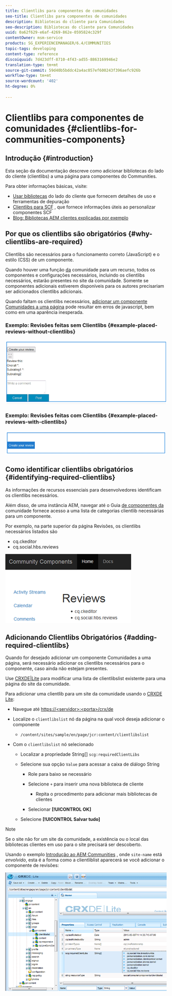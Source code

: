 ```yaml
---
title: Clientlibs para componentes de comunidades
seo-title: Clientlibs para componentes de comunidades
description: Bibliotecas do cliente para Comunidades
seo-description: Bibliotecas do cliente para Comunidades
uuid: 0a62f629-e6af-4269-862e-0595824c329f
contentOwner: msm-service
products: SG_EXPERIENCEMANAGER/6.4/COMMUNITIES
topic-tags: developing
content-type: reference
discoiquuid: 7d423dff-8710-4f43-ad55-8863169946e2
translation-type: tm+mt
source-git-commit: 59d40b5bddc42a4ac057ef600243f396aefc926b
workflow-type: tm+mt
source-wordcount: '402'
ht-degree: 0%

---
```



# Clientlibs para componentes de comunidades {#clientlibs-for-communities-components}

## Introdução {#introduction}

Esta seção da documentação descreve como adicionar bibliotecas do lado do cliente (clientlibs) a uma página para componentes do Communities.

Para obter informações básicas, visite:

* [Usar bibliotecas](../../help/sites-developing/clientlibs.md) do lado do cliente que fornecem detalhes de uso e ferramentas de depuração
* [Clientlibs para SCF](client-customize.md#clientlibs) , que fornece informações úteis ao personalizar componentes SCF
* [Blog: Bibliotecas AEM clientes explicadas por exemplo](https://blogs.adobe.com/experiencedelivers/experience-management/clientlibs-explained-example/)

## Por que os clientlibs são obrigatórios {#why-clientlibs-are-required}

Clientlibs são necessários para o funcionamento correto (JavaScript) e o estilo (CSS) de um componente.

Quando houver uma função [da](functions.md) comunidade para um recurso, todos os componentes e configurações necessários, incluindo os clientlibs necessários, estarão presentes no site da comunidade. Somente se componentes adicionais estiverem disponíveis para os autores precisariam ser adicionados clientlibs adicionais.

Quando faltam os clientlibs necessários, [adicionar um componente Comunidades a uma página](author-communities.md) pode resultar em erros de javascript, bem como em uma aparência inesperada.

### Exemplo: Revisões feitas sem Clientlibs {#example-placed-reviews-without-clientlibs}

![chlimage_1-244](assets/chlimage_1-244.png)

### Exemplo: Revisões feitas com Clientlibs {#example-placed-reviews-with-clientlibs}

![chlimage_1-245](assets/chlimage_1-245.png)

## Como identificar clientlibs obrigatórios {#identifying-required-clientlibs}

As informações de recursos essenciais para desenvolvedores identificam os clientlibs necessários.

Além disso, de uma instância AEM, navegar até o Guia [de componentes da](components-guide.md) comunidade fornece acesso a uma lista de categorias clientlib necessárias para um componente.

Por exemplo, na parte superior da página [](http://localhost:4502/content/community-components/en/reviews.html) Revisões, os clientlibs necessários listados são

* cq.ckeditor
* cq.social.hbs.reviews

![chlimage_1-246](assets/chlimage_1-246.png)

## Adicionando Clientlibs Obrigatórios {#adding-required-clientlibs}

Quando for desejado adicionar um componente Comunidades a uma página, será necessário adicionar os clientlibs necessários para o componente, caso ainda não estejam presentes.

Use [CRXDE|Lite](#using-crxde-lite) para modificar uma lista de clientlibslist existente para uma página do site da comunidade.

Para adicionar uma clientlib para um site da comunidade usando o [CRXDE Lite](../../help/sites-developing/developing-with-crxde-lite.md):

* Navegue até [https://&lt;servidor>:&lt;porta>/crx/de](http://localhost:4502/crx/de)
* Localize o `clientlibslist` nó da página na qual você deseja adicionar o componente

   * `/content/sites/sample/en/page/jcr:content/clientlibslist`

* Com o `clientlibslist` nó selecionado

   * Localizar a propriedade String[] `scg:requiredClientLibs`
   * Selecione sua opção `Value` para acessar a caixa de diálogo String

      * Role para baixo se necessário
      * Selecione `+` para inserir uma nova biblioteca de cliente

         * Repita o procedimento para adicionar mais bibliotecas de clientes
      * Selecionar **[!UICONTROL OK]**
   * Selecione **[!UICONTROL Salvar tudo]**



>[!NOTE]
>
>Se o site não for um site da comunidade, a existência ou o local das bibliotecas clientes em uso para o site precisará ser descoberto.

Usando o exemplo [Introdução ao AEM Communities](getting-started.md) , onde `site-name` está *envolvido*, esta é a forma como a clientliblist aparecerá se você adicionar o componente de revisões:

![chlimage_1-247](assets/chlimage_1-247.png)

